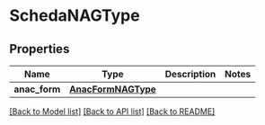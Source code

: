 # SchedaNAGType

## Properties
Name | Type | Description | Notes
------------ | ------------- | ------------- | -------------
**anac_form** | [**AnacFormNAGType**](AnacFormNAGType.md) |  | 

[[Back to Model list]](../README.md#documentation-for-models) [[Back to API list]](../README.md#documentation-for-api-endpoints) [[Back to README]](../README.md)

